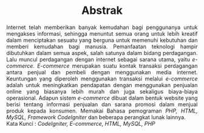 <h1 align="center">Abstrak</h1>
<p align="justify">
Internet telah memberikan banyak kemudahan bagi penggunanya untuk mengakses informasi, sehingga menuntut semua orang untuk lebih kreatif dalam menciptakan sesuatu yang berguna untuk memenuhi kebutuhan dan memberi kemudahan bagi manusia. Pemanfaatan teknologi hampir dibutuhkan dalam semua aspek, salah satunya dalam bidang perdagangan. Lalu muncul perdagangan dengan internet sebagai sarana utama, yaitu <i>e-commerce</i>. <i>E-commerce</i> merupakan suatu kontak transaksi perdagangan antara penjual dan pembeli dengan menggunakan media internet. Keuntungan yang diperoleh menggunakan transaksi melalui <i>e-commerce</i> adalah untuk meningkatkan pendapatan dengan menggunakan penjualan online yang biasanya lebih murah dan juga sekaligus biaya-biaya operasional. Adapun sistem <i>e-commerce</i> dibuat dalam bentuk website yang berisi tentang informasi penjualan dan sarana promosi dalam menjual produk kepada konsumen. Memakai Bahasa pemograman <i>PHP, HTML, MySQL, Framework CodeIgniter</i> dan beberapa perangkat lunak lainnya.<br>
Kata Kunci : <i>CodeIgniter, E-commerce, HTML, MySQL, PHP</i>
</p>
